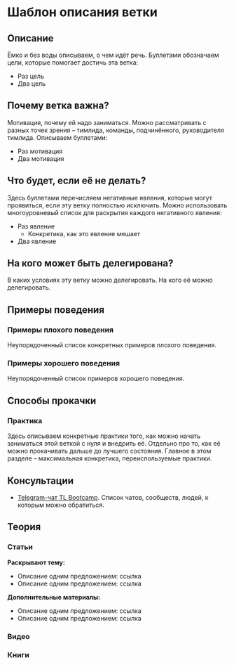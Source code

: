 # Шаблон описания ветки
## Описание
Ёмко и без воды описываем, о чем идёт речь. Буллетами обозначаем цели, которые помогает достичь эта ветка:
- Раз цель
- Два цель

## Почему ветка важна?
Мотивация, почему ей надо заниматься. Можно рассматривать с разных точек зрения – тимлида, команды, подчинённого, руководителя тимлида. Описываем буллетами:
- Раз мотивация
- Два мотивация

## Что будет, если её не делать?
Здесь буллетами перечисляем негативные явления, которые могут проявиться, если эту ветку полностью исключить. Можно использовать многоуровневый список для раскрытия каждого негативного явления:

- Раз явление
  - Конкретика, как это явление мешает
- Два явление

## На кого может быть делегирована?
В каких условиях эту ветку можно делегировать. На кого её можно делегировать.

## Примеры поведения
### Примеры плохого поведения
Неупорядоченный список конкретных примеров плохого поведения.
### Примеры хорошего поведения
Неупорядоченный список примеров хорошего поведения.

## Способы прокачки
### Практика
Здесь описываем конкретные практики того, как можно начать заниматься этой веткой с нуля и внедрить её. Отдельно про то, как её можно прокачивать дальше до лучшего состояния. Главное в этом разделе – максимальная конкретика, переиспользуемые практики.

## Консультации
- [Telegram-чат TL Bootcamp](https://tlinks.run/tlbootcamp).
Список чатов, сообществ, людей, к которым можно обратиться.

## Теория
### Статьи
**Раскрывают тему:**
- Описание одним предложением: ссылка
- Описание одним предложением: ссылка

**Дополнительные материалы:**
- Описание одним предложением: ссылка
- Описание одним предложением: ссылка

### Видео

### Книги
